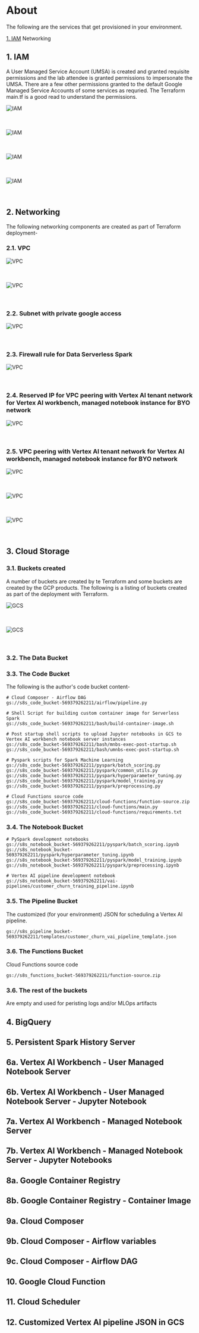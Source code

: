 # About

The following are the services that get provisioned in your environment. 

[1. IAM](https://github.com/anagha-google/s8s-spark-mlops/blob/main/05-lab-guide/Services-Created.md#1-iam)
Networking

## 1. IAM
A User Managed Service Account (UMSA) is created and granted requisite permissions and the lab attendee is granted permissions to impersonate the UMSA. There are a few other permissions granted to the default Google Managed Service Accounts of some services as requried. The Terraform main.tf is a good read to understand the permissions.

![IAM](../06-images/module-1-iam-01.png)   
<br><br>

![IAM](../06-images/module-1-iam-02.png)   
<br><br>

![IAM](../06-images/module-1-iam-03.png)   
<br><br>

![IAM](../06-images/module-1-iam-04.png)   
<br><br>


## 2. Networking
The following networking components are created as part of Terraform deployment-

### 2.1. VPC

![VPC](../06-images/module-1-networking-01.png)   
<br><br>

![VPC](../06-images/module-1-networking-02.png)   
<br><br>

### 2.2. Subnet with private google access

![VPC](../06-images/module-1-networking-03.png)   
<br><br>

### 2.3. Firewall rule for Data Serverless Spark

![VPC](../06-images/module-1-networking-05.png)   
<br><br>


### 2.4. Reserved IP for VPC peering with Vertex AI tenant network for Vertex AI workbench, managed notebook instance for BYO network

![VPC](../06-images/module-1-networking-04.png)   
<br><br>


### 2.5. VPC peering with Vertex AI tenant network for Vertex AI workbench, managed notebook instance for BYO network

![VPC](../06-images/module-1-networking-06.png)   
<br><br>

![VPC](../06-images/module-1-networking-07.png)   
<br><br>

![VPC](../06-images/module-1-networking-08.png)   
<br><br>

## 3. Cloud Storage

### 3.1. Buckets created
A number of buckets are created by te Terraform and some buckets are created by the GCP products. The following is a listing of buckets created as part of the deployment with Terraform.

![GCS](../06-images/module-1-storage-01.png)   
<br><br>

![GCS](../06-images/module-1-storage-02.png)   
<br><br>

### 3.2. The Data Bucket



### 3.3. The Code Bucket

The following is the author's code bucket content-
```
# Cloud Composer - Airflow DAG
gs://s8s_code_bucket-569379262211/airflow/pipeline.py

# Shell Script for building custom container image for Serverless Spark
gs://s8s_code_bucket-569379262211/bash/build-container-image.sh

# Post startup shell scripts to upload Jupyter notebooks in GCS to Vertex AI workbench notebook server instances
gs://s8s_code_bucket-569379262211/bash/mnbs-exec-post-startup.sh
gs://s8s_code_bucket-569379262211/bash/umnbs-exec-post-startup.sh

# Pyspark scripts for Spark Machine Learning
gs://s8s_code_bucket-569379262211/pyspark/batch_scoring.py
gs://s8s_code_bucket-569379262211/pyspark/common_utils.py
gs://s8s_code_bucket-569379262211/pyspark/hyperparameter_tuning.py
gs://s8s_code_bucket-569379262211/pyspark/model_training.py
gs://s8s_code_bucket-569379262211/pyspark/preprocessing.py

# Cloud Functions source code
gs://s8s_code_bucket-569379262211/cloud-functions/function-source.zip
gs://s8s_code_bucket-569379262211/cloud-functions/main.py
gs://s8s_code_bucket-569379262211/cloud-functions/requirements.txt
```

### 3.4. The Notebook Bucket

```
# PySpark development notebooks
gs://s8s_notebook_bucket-569379262211/pyspark/batch_scoring.ipynb
gs://s8s_notebook_bucket-569379262211/pyspark/hyperparameter_tuning.ipynb
gs://s8s_notebook_bucket-569379262211/pyspark/model_training.ipynb
gs://s8s_notebook_bucket-569379262211/pyspark/preprocessing.ipynb

# Vertex AI pipeline development notebook
gs://s8s_notebook_bucket-569379262211/vai-pipelines/customer_churn_training_pipeline.ipynb
```

### 3.5. The Pipeline Bucket

The customized (for your environment) JSON for scheduling a Vertex AI pipeline.
```
gs://s8s_pipeline_bucket-569379262211/templates/customer_churn_vai_pipeline_template.json
```

### 3.6. The Functions Bucket

Cloud Functions source code
```
gs://s8s_functions_bucket-569379262211/function-source.zip
```

### 3.6. The rest of the buckets
Are empty and used for peristing logs and/or MLOps artifacts



## 4. BigQuery

## 5. Persistent Spark History Server

## 6a. Vertex AI Workbench - User Managed Notebook Server 

## 6b. Vertex AI Workbench - User Managed Notebook Server - Jupyter Notebook

## 7a. Vertex AI Workbench - Managed Notebook Server 

## 7b. Vertex AI Workbench - Managed Notebook Server - Jupyter Notebooks

## 8a. Google Container Registry

## 8b. Google Container Registry - Container Image

## 9a. Cloud Composer

## 9b. Cloud Composer - Airflow variables

## 9c. Cloud Composer - Airflow DAG

## 10. Google Cloud Function

## 11. 	Cloud Scheduler

## 12. Customized Vertex AI pipeline JSON in GCS
